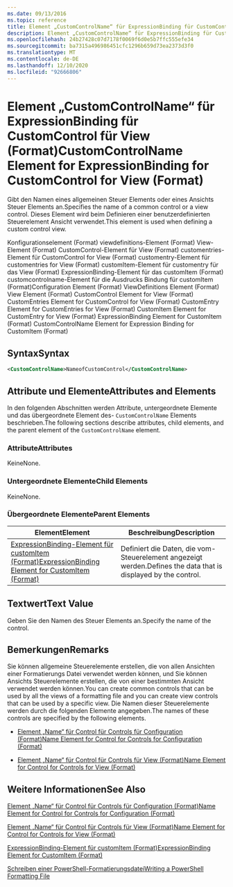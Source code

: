 ```yaml
---
ms.date: 09/13/2016
ms.topic: reference
title: Element „CustomControlName“ für ExpressionBinding für CustomControl für View (Format)
description: Element „CustomControlName“ für ExpressionBinding für CustomControl für View (Format)
ms.openlocfilehash: 24b27428c07d7178f0069f6d0e5b7ffc555efe34
ms.sourcegitcommit: ba7315a496986451cfc1296b659d73ea2373d3f0
ms.translationtype: MT
ms.contentlocale: de-DE
ms.lasthandoff: 12/10/2020
ms.locfileid: "92666806"
---
```

# <a name="customcontrolname-element-for-expressionbinding-for-customcontrol-for-view-format"></a><span data-ttu-id="bd9be-103">Element „CustomControlName“ für ExpressionBinding für CustomControl für View (Format)</span><span class="sxs-lookup"><span data-stu-id="bd9be-103">CustomControlName Element for ExpressionBinding for CustomControl for View (Format)</span></span>

<span data-ttu-id="bd9be-104">Gibt den Namen eines allgemeinen Steuer Elements oder eines Ansichts Steuer Elements an.</span><span class="sxs-lookup"><span data-stu-id="bd9be-104">Specifies the name of a common control or a view control.</span></span> <span data-ttu-id="bd9be-105">Dieses Element wird beim Definieren einer benutzerdefinierten Steuerelement Ansicht verwendet.</span><span class="sxs-lookup"><span data-stu-id="bd9be-105">This element is used when defining a custom control view.</span></span>

<span data-ttu-id="bd9be-106">Konfigurationselement (Format) viewdefinitions-Element (Format) View-Element (Format) CustomControl-Element für View (Format) customentries-Element für CustomControl for View (Format) customentry-Element für customentries for View (Format) customItem-Element für customentry für das View (Format) ExpressionBinding-Element für das customItem (Format) customcontrolname-Element für die Ausdrucks Bindung für customItem (Format)</span><span class="sxs-lookup"><span data-stu-id="bd9be-106">Configuration Element (Format) ViewDefinitions Element (Format) View Element (Format) CustomControl Element for View (Format) CustomEntries Element for CustomControl for View (Format) CustomEntry Element for CustomEntries for View (Format) CustomItem Element for CustomEntry for View (Format) ExpressionBinding Element for CustomItem (Format) CustomControlName Element for Expression Binding for CustomItem (Format)</span></span>

## <a name="syntax"></a><span data-ttu-id="bd9be-107">Syntax</span><span class="sxs-lookup"><span data-stu-id="bd9be-107">Syntax</span></span>

```xml
<CustomControlName>NameofCustomControl</CustomControlName>
```

## <a name="attributes-and-elements"></a><span data-ttu-id="bd9be-108">Attribute und Elemente</span><span class="sxs-lookup"><span data-stu-id="bd9be-108">Attributes and Elements</span></span>

<span data-ttu-id="bd9be-109">In den folgenden Abschnitten werden Attribute, untergeordnete Elemente und das übergeordnete Element des- `CustomControlName` Elements beschrieben.</span><span class="sxs-lookup"><span data-stu-id="bd9be-109">The following sections describe attributes, child elements, and the parent element of the `CustomControlName` element.</span></span>

### <a name="attributes"></a><span data-ttu-id="bd9be-110">Attribute</span><span class="sxs-lookup"><span data-stu-id="bd9be-110">Attributes</span></span>

<span data-ttu-id="bd9be-111">Keine</span><span class="sxs-lookup"><span data-stu-id="bd9be-111">None.</span></span>

### <a name="child-elements"></a><span data-ttu-id="bd9be-112">Untergeordnete Elemente</span><span class="sxs-lookup"><span data-stu-id="bd9be-112">Child Elements</span></span>

<span data-ttu-id="bd9be-113">Keine</span><span class="sxs-lookup"><span data-stu-id="bd9be-113">None.</span></span>

### <a name="parent-elements"></a><span data-ttu-id="bd9be-114">Übergeordnete Elemente</span><span class="sxs-lookup"><span data-stu-id="bd9be-114">Parent Elements</span></span>

|<span data-ttu-id="bd9be-115">Element</span><span class="sxs-lookup"><span data-stu-id="bd9be-115">Element</span></span>|<span data-ttu-id="bd9be-116">Beschreibung</span><span class="sxs-lookup"><span data-stu-id="bd9be-116">Description</span></span>|
|-------------|-----------------|
|[<span data-ttu-id="bd9be-117">ExpressionBinding-Element für customItem (Format)</span><span class="sxs-lookup"><span data-stu-id="bd9be-117">ExpressionBinding Element for CustomItem (Format)</span></span>](./expressionbinding-element-for-customitem-for-controls-for-configuration-format.md)|<span data-ttu-id="bd9be-118">Definiert die Daten, die vom-Steuerelement angezeigt werden.</span><span class="sxs-lookup"><span data-stu-id="bd9be-118">Defines the data that is displayed by the control.</span></span>|

## <a name="text-value"></a><span data-ttu-id="bd9be-119">Textwert</span><span class="sxs-lookup"><span data-stu-id="bd9be-119">Text Value</span></span>

<span data-ttu-id="bd9be-120">Geben Sie den Namen des Steuer Elements an.</span><span class="sxs-lookup"><span data-stu-id="bd9be-120">Specify the name of the control.</span></span>

## <a name="remarks"></a><span data-ttu-id="bd9be-121">Bemerkungen</span><span class="sxs-lookup"><span data-stu-id="bd9be-121">Remarks</span></span>

<span data-ttu-id="bd9be-122">Sie können allgemeine Steuerelemente erstellen, die von allen Ansichten einer Formatierungs Datei verwendet werden können, und Sie können Ansichts Steuerelemente erstellen, die von einer bestimmten Ansicht verwendet werden können.</span><span class="sxs-lookup"><span data-stu-id="bd9be-122">You can create common controls that can be used by all the views of a formatting file and you can create view controls that can be used by a specific view.</span></span> <span data-ttu-id="bd9be-123">Die Namen dieser Steuerelemente werden durch die folgenden Elemente angegeben.</span><span class="sxs-lookup"><span data-stu-id="bd9be-123">The names of these controls are specified by the following elements.</span></span>

- [<span data-ttu-id="bd9be-124">Element „Name“ für Control für Controls für Configuration (Format)</span><span class="sxs-lookup"><span data-stu-id="bd9be-124">Name Element for Control for Controls for Configuration (Format)</span></span>](./name-element-for-control-for-controls-for-configuration-format.md)

- [<span data-ttu-id="bd9be-125">Element „Name“ für Control für Controls für View (Format)</span><span class="sxs-lookup"><span data-stu-id="bd9be-125">Name Element for Control for Controls for View (Format)</span></span>](./name-element-for-control-for-controls-for-view-format.md)

## <a name="see-also"></a><span data-ttu-id="bd9be-126">Weitere Informationen</span><span class="sxs-lookup"><span data-stu-id="bd9be-126">See Also</span></span>

[<span data-ttu-id="bd9be-127">Element „Name“ für Control für Controls für Configuration (Format)</span><span class="sxs-lookup"><span data-stu-id="bd9be-127">Name Element for Control for Controls for Configuration (Format)</span></span>](./name-element-for-control-for-controls-for-configuration-format.md)

[<span data-ttu-id="bd9be-128">Element „Name“ für Control für Controls für View (Format)</span><span class="sxs-lookup"><span data-stu-id="bd9be-128">Name Element for Control for Controls for View (Format)</span></span>](./name-element-for-control-for-controls-for-view-format.md)

[<span data-ttu-id="bd9be-129">ExpressionBinding-Element für customItem (Format)</span><span class="sxs-lookup"><span data-stu-id="bd9be-129">ExpressionBinding Element for CustomItem (Format)</span></span>](./expressionbinding-element-for-customitem-for-controls-for-configuration-format.md)

[<span data-ttu-id="bd9be-130">Schreiben einer PowerShell-Formatierungsdatei</span><span class="sxs-lookup"><span data-stu-id="bd9be-130">Writing a PowerShell Formatting File</span></span>](./writing-a-powershell-formatting-file.md)
